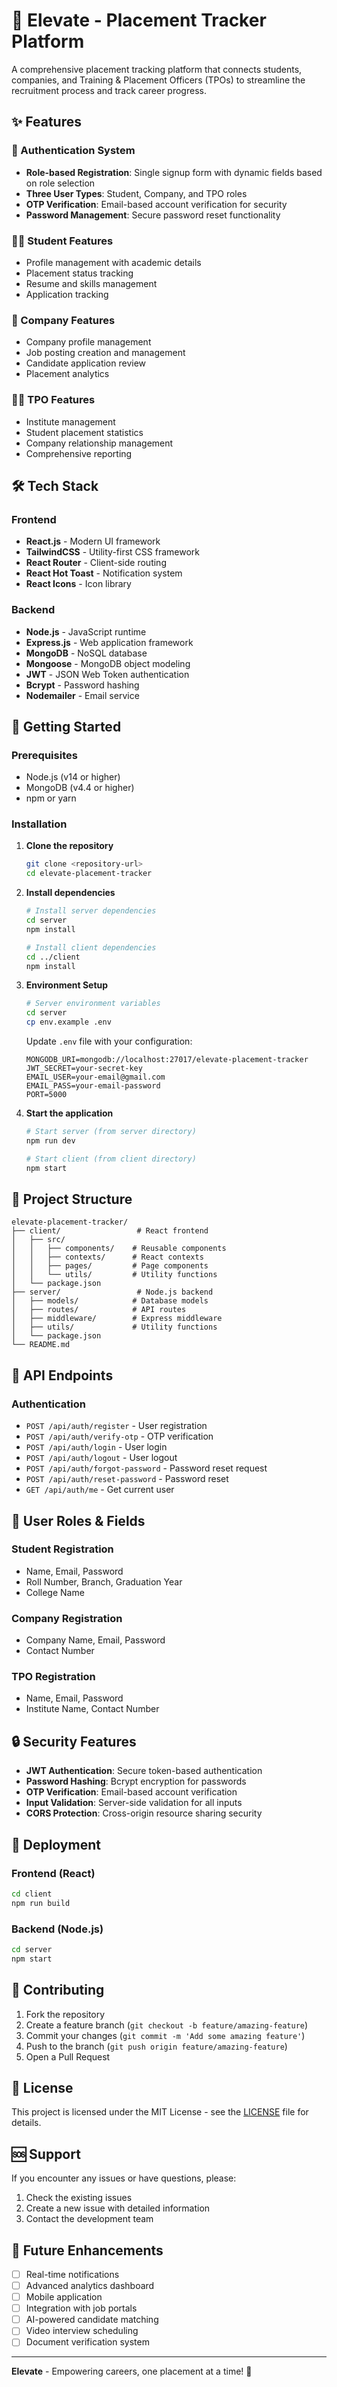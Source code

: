 # 🚀 Elevate - Placement Tracker Platform

A comprehensive placement tracking platform that connects students, companies, and Training & Placement Officers (TPOs) to streamline the recruitment process and track career progress.

## ✨ Features

### 🔐 Authentication System
- **Role-based Registration**: Single signup form with dynamic fields based on role selection
- **Three User Types**: Student, Company, and TPO roles
- **OTP Verification**: Email-based account verification for security
- **Password Management**: Secure password reset functionality

### 👨‍🎓 Student Features
- Profile management with academic details
- Placement status tracking
- Resume and skills management
- Application tracking

### 🏢 Company Features
- Company profile management
- Job posting creation and management
- Candidate application review
- Placement analytics

### 👨‍🏫 TPO Features
- Institute management
- Student placement statistics
- Company relationship management
- Comprehensive reporting

## 🛠️ Tech Stack

### Frontend
- **React.js** - Modern UI framework
- **TailwindCSS** - Utility-first CSS framework
- **React Router** - Client-side routing
- **React Hot Toast** - Notification system
- **React Icons** - Icon library

### Backend
- **Node.js** - JavaScript runtime
- **Express.js** - Web application framework
- **MongoDB** - NoSQL database
- **Mongoose** - MongoDB object modeling
- **JWT** - JSON Web Token authentication
- **Bcrypt** - Password hashing
- **Nodemailer** - Email service

## 🚀 Getting Started

### Prerequisites
- Node.js (v14 or higher)
- MongoDB (v4.4 or higher)
- npm or yarn

### Installation

1. **Clone the repository**
   ```bash
   git clone <repository-url>
   cd elevate-placement-tracker
   ```

2. **Install dependencies**
   ```bash
   # Install server dependencies
   cd server
   npm install
   
   # Install client dependencies
   cd ../client
   npm install
   ```

3. **Environment Setup**
   ```bash
   # Server environment variables
   cd server
   cp env.example .env
   ```
   
   Update `.env` file with your configuration:
   ```env
   MONGODB_URI=mongodb://localhost:27017/elevate-placement-tracker
   JWT_SECRET=your-secret-key
   EMAIL_USER=your-email@gmail.com
   EMAIL_PASS=your-email-password
   PORT=5000
   ```

4. **Start the application**
   ```bash
   # Start server (from server directory)
   npm run dev
   
   # Start client (from client directory)
   npm start
   ```

## 📁 Project Structure

```
elevate-placement-tracker/
├── client/                 # React frontend
│   ├── src/
│   │   ├── components/    # Reusable components
│   │   ├── contexts/      # React contexts
│   │   ├── pages/         # Page components
│   │   └── utils/         # Utility functions
│   └── package.json
├── server/                 # Node.js backend
│   ├── models/            # Database models
│   ├── routes/            # API routes
│   ├── middleware/        # Express middleware
│   ├── utils/             # Utility functions
│   └── package.json
└── README.md
```

## 🔐 API Endpoints

### Authentication
- `POST /api/auth/register` - User registration
- `POST /api/auth/verify-otp` - OTP verification
- `POST /api/auth/login` - User login
- `POST /api/auth/logout` - User logout
- `POST /api/auth/forgot-password` - Password reset request
- `POST /api/auth/reset-password` - Password reset
- `GET /api/auth/me` - Get current user

## 🎯 User Roles & Fields

### Student Registration
- Name, Email, Password
- Roll Number, Branch, Graduation Year
- College Name

### Company Registration
- Company Name, Email, Password
- Contact Number

### TPO Registration
- Name, Email, Password
- Institute Name, Contact Number

## 🔒 Security Features

- **JWT Authentication**: Secure token-based authentication
- **Password Hashing**: Bcrypt encryption for passwords
- **OTP Verification**: Email-based account verification
- **Input Validation**: Server-side validation for all inputs
- **CORS Protection**: Cross-origin resource sharing security

## 🚀 Deployment

### Frontend (React)
```bash
cd client
npm run build
```

### Backend (Node.js)
```bash
cd server
npm start
```

## 🤝 Contributing

1. Fork the repository
2. Create a feature branch (`git checkout -b feature/amazing-feature`)
3. Commit your changes (`git commit -m 'Add some amazing feature'`)
4. Push to the branch (`git push origin feature/amazing-feature`)
5. Open a Pull Request

## 📝 License

This project is licensed under the MIT License - see the [LICENSE](LICENSE) file for details.

## 🆘 Support

If you encounter any issues or have questions, please:
1. Check the existing issues
2. Create a new issue with detailed information
3. Contact the development team

## 🔮 Future Enhancements

- [ ] Real-time notifications
- [ ] Advanced analytics dashboard
- [ ] Mobile application
- [ ] Integration with job portals
- [ ] AI-powered candidate matching
- [ ] Video interview scheduling
- [ ] Document verification system

---

**Elevate** - Empowering careers, one placement at a time! 🚀